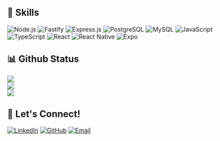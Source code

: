 ## 🚀 Skills  

![Node.js](https://img.shields.io/badge/Node.js-339933?style=for-the-badge&logo=node.js&logoColor=white) 
![Fastify](https://img.shields.io/badge/Fastify-000000?style=for-the-badge&logo=fastify&logoColor=white) 
![Express.js](https://img.shields.io/badge/Express.js-000000?style=for-the-badge&logo=express&logoColor=white) 
![PostgreSQL](https://img.shields.io/badge/PostgreSQL-4169E1?style=for-the-badge&logo=postgresql&logoColor=white) 
![MySQL](https://img.shields.io/badge/MySQL-4479A1?style=for-the-badge&logo=mysql&logoColor=white) 
![JavaScript](https://img.shields.io/badge/JavaScript-F7DF1E?style=for-the-badge&logo=javascript&logoColor=black) 
![TypeScript](https://img.shields.io/badge/TypeScript-3178C6?style=for-the-badge&logo=typescript&logoColor=white) 
![React](https://img.shields.io/badge/React-61DAFB?style=for-the-badge&logo=react&logoColor=black) 
![React Native](https://img.shields.io/badge/React_Native-20232A?style=for-the-badge&logo=react&logoColor=61DAFB) 
![Expo](https://img.shields.io/badge/Expo-000020?style=for-the-badge&logo=expo&logoColor=white) 




## 📊 Github Status
<p>
  <img src="https://github-readme-stats-sigma-five.vercel.app/api?username=HadiRasouli1&show_icons=true&theme=radical" /> 
  <!-- <img src="https://github-readme-stats.vercel.app/api?username=HadiRasouli1&show_icons=true&theme=tokyonight" /> -->
  <br/>
  <img src="https://github-profile-trophy.vercel.app/?username=HadiRasouli1&theme=tokyonight" />
  <br/>
  <img src="https://github-readme-stats.vercel.app/api/top-langs/?username=HadiRasouli1&theme=tokyonight" />
</p>




## 🤝 Let's Connect!

[![LinkedIn](https://img.shields.io/badge/LinkedIn-0A66C2?style=flat-square&logo=linkedin&logoColor=white)](https://www.linkedin.com/in/hadirasouli1/)
[![GitHub](https://img.shields.io/badge/GitHub-181717?style=flat-square&logo=github&logoColor=white)](https://github.com/HadiRasouli1)
[![Email](https://img.shields.io/badge/Email-555555?style=flat-square&logo=gmail&logoColor=white)](mailto:rasoulihadi101@gmail.com)




